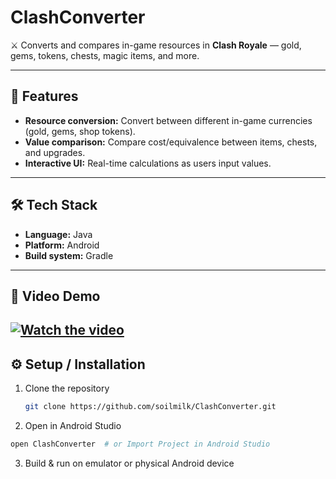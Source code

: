 # ClashConverter  
⚔️ Converts and compares in-game resources in **Clash Royale** — gold, gems, tokens, chests, magic items, and more.

---

## 🚀 Features  
- **Resource conversion:** Convert between different in-game currencies (gold, gems, shop tokens).  
- **Value comparison:** Compare cost/equivalence between items, chests, and upgrades.  
- **Interactive UI:** Real-time calculations as users input values.

---

## 🛠️ Tech Stack  
- **Language:** Java  
- **Platform:** Android  
- **Build system:** Gradle  

---

## 📸 Video Demo

 [![Watch the video](<img width="291" height="630" alt="Screenshot 2025-10-02 at 7 56 07 PM" src="https://github.com/user-attachments/assets/0dcde2e0-03d3-4fa6-aadf-140e0949ea45" />)](https://youtu.be/your-demo-link)
---

## ⚙️ Setup / Installation  

1. Clone the repository  
   ```bash
   git clone https://github.com/soilmilk/ClashConverter.git
   ```
2. Open in Android Studio
  ```bash
  open ClashConverter  # or Import Project in Android Studio
  ```
3. Build & run on emulator or physical Android device
